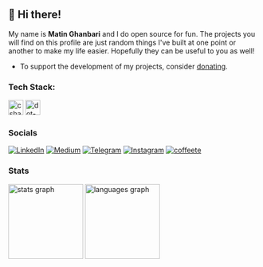 ## 👋 Hi there!

My name is **Matin Ghanbari** and I do open source for fun.
The projects you will find on this profile are just random things I've built at one point or another to make my life easier.
Hopefully they can be useful to you as well!

* To support the development of my projects, consider [donating](https://www.coffeete.ir/matinghanbari).

### Tech Stack:
  <img src="https://cdn.jsdelivr.net/gh/devicons/devicon/icons/csharp/csharp-plain.svg" height="30" alt="csharp logo"/>  <img src="https://cdn.simpleicons.org/dotnet/512BD4" height="30" alt="dot-net logo"  />
  
### Socials

[![LinkedIn](https://img.shields.io/static/v1?message=LinkedIn&logo=linkedin&label=&color=0077B5&logoColor=white&labelColor=&style=for-the-badge)](https://linkedin.com/in/matinghanbari/)
[![Medium](https://img.shields.io/static/v1?message=Medium&logo=Medium&label=&color=22202E&logoColor=white&labelColor=&style=for-the-badge)](https://medium.com/@MatinGhanbari)
[![Telegram](https://img.shields.io/static/v1?message=Telegram&logo=Telegram&label=&color=2CA5E0&logoColor=white&labelColor=&style=for-the-badge)](https://t.me/ghanbari_matin)
[![Instagram](https://img.shields.io/static/v1?message=Instagram&logo=Instagram&label=&color=E4405F&logoColor=white&labelColor=&style=for-the-badge)](https://instagram.com/ghanbari_matin_)
[![coffeete](https://img.shields.io/static/v1?message=coffeete&logo=ko-fi&label=&color=633200&logoColor=white&labelColor=&style=for-the-badge)](https://coffeete.ir/matinghanbari)

### Stats

<div>
  <img src="https://github-readme-stats.vercel.app/api?username=MatinGhanbari&hide_title=false&hide_rank=false&show_icons=true&include_all_commits=true&count_private=true&disable_animations=false&theme=default&locale=en&hide_border=false" height="150" alt="stats graph"  />
  <img src="https://github-readme-stats.vercel.app/api/top-langs?username=MatinGhanbari&locale=en&hide_title=false&layout=compact&card_width=320&langs_count=5&theme=default&hide_border=false" height="150" alt="languages graph"  />
</div>
